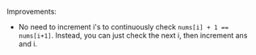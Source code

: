 Improvements:
* No need to increment i's to continuously check `nums[i] + 1 == nums[i+1]`. Instead, you can just check the next i, then increment ans and i.